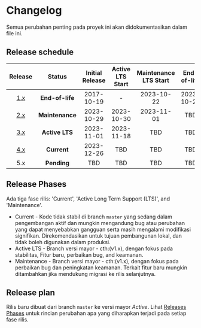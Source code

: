# Changelog

Semua perubahan penting pada proyek ini akan didokumentasikan dalam file ini.

## Release schedule

| Release | Status          | Initial Release | Active LTS Start | Maintenance LTS Start | End-of-life |
| :-----: | :-------------: | :-------------: | :--------------: | :-------------------: | :---------: |
| [1.x][] | **End-of-life** | 2017-10-19      | -                | 2023-10-22            | 2023-10-29  |
| [2.x][] | **Maintenance** | 2023-10-29      | 2023-10-30       | 2023-11-01            | TBD         |
| [3.x][] | **Active LTS**  | 2023-11-01      | 2023-11-18       | TBD                   | TBD         |
| [4.x][] | **Current**     | 2023-12-26      | TBD              | TBD                   | TBD         |
| 5.x     | **Pending**     | TBD             | TBD              | TBD                   | TBD         |

[1.x]: https://github.com/buddywinangun/gulp-xtend/tree/v1.x
[2.x]: https://github.com/buddywinangun/gulp-xtend/tree/v2.x
[3.x]: https://github.com/buddywinangun/gulp-xtend/tree/v3.x
[4.x]: https://github.com/buddywinangun/gulp-xtend/tree/v4.x

## Release Phases

Ada tiga fase rilis: 'Current', 'Active Long Term Support (LTS)', and 'Maintenance'.

 * Current - Kode tidak stabil di branch `master` yang sedang dalam pengembangan aktif dan mungkin mengandung bug atau perubahan yang dapat menyebabkan gangguan serta masih mengalami modifikasi signifikan. Direkomendasikan untuk tujuan pembangunan lokal, dan tidak boleh digunakan dalam produksi.
 * Active LTS - Branch versi mayor - cth:(v1.x), dengan fokus pada stabilitas, Fitur baru, perbaikan bug, and keamanan.
 * Maintenance - Branch versi mayor - cth:(v1.x), dengan fokus pada perbaikan bug dan peningkatan keamanan. Terkait fitur baru mungkin ditambahkan jika mendukung migrasi ke rilis selanjutnya.

## Release plan

Rilis baru dibuat dari branch `master` ke versi mayor *Active*. Lihat [Releases Phases](#release-phases) untuk rincian perubahan apa yang diharapkan terjadi pada setiap fase rilis.